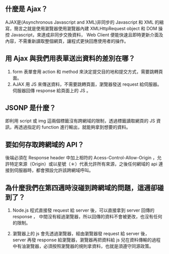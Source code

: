 ## 什麼是 Ajax？

AJAX是(Asynchronous Javascript and XML)非同步的 Javascript 和 XML 的縮寫，簡言之就是使用瀏覽器使用瀏覽器內建 XMLHttpRequest object 和 DOM 操控 Javascript，來達成非同步交換資料， Web Client 便能快速且即時更新介面及內容，不需重新讀取整個網頁，讓程式更快回應使用者的操作。

## 用 Ajax 與我們用表單送出資料的差別在哪？

1. form 表單會用 action 和 method 來決定提交目的地和提交方式，需要跳轉頁面。
2. AJAX 用 JS 來傳送資料，不需要跳轉頁面，瀏覽器發送 request 給伺服器。伺服器回傳 response 給頁面上的 JS 。

## JSONP 是什麼？

即利用 script 或 img 這兩個標籤沒有跨網域的限制，透過標籤讀取網頁的 JS 資訊，再透過指定的 function 進行輸出，就能夠拿到想要的資料。

## 要如何存取跨網域的 API？

後端必須在 Response header 中加上相符的 Acess-Control-Allow-Origin ，允許特定來源（Origin）或以星號（＊）代表允許所有來源，之後任何網域的 api 連接到伺服器時，都會預設允許該跨網域呼叫。


## 為什麼我們在第四週時沒碰到跨網域的問題，這週卻碰到了？

1. Node.js 程式直接發 request 給 server 後，可以直接拿到 server 回傳的 response ， 中間沒有經過瀏覽器，所以回傳的資料不會被更改，也沒有任何的限制。

2. 瀏覽器上的 js 會先透過瀏覽器，經由瀏覽器發 request 給 server 後， server 再發 response 給瀏覽器，瀏覽器再把資料給 js 兒在資料傳輸的過程中有油瀏覽器，必須按照瀏覽器的規則拿資料，也就是須遵守同源政策。


 